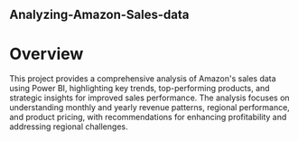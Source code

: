 ## Analyzing-Amazon-Sales-data

 # Overview
This project provides a comprehensive analysis of Amazon's sales data using Power BI, highlighting key trends, top-performing products, and strategic insights for improved sales performance. The analysis focuses on understanding monthly and yearly revenue patterns, regional performance, and product pricing, with recommendations for enhancing profitability and addressing regional challenges.

